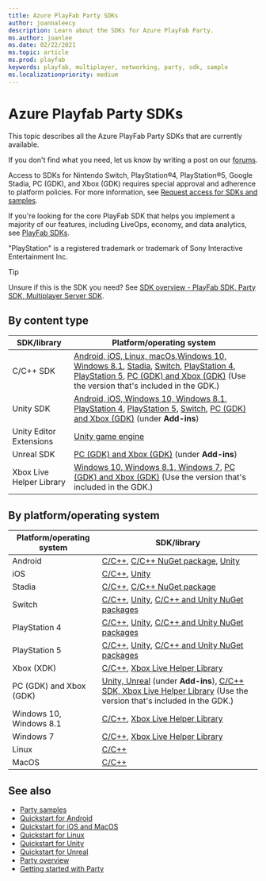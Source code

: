 ```yaml
---
title: Azure PlayFab Party SDKs
author: joannaleecy
description: Learn about the SDKs for Azure PlayFab Party.
ms.author: joanlee
ms.date: 02/22/2021
ms.topic: article
ms.prod: playfab
keywords: playfab, multiplayer, networking, party, sdk, sample
ms.localizationpriority: medium
---
```


# Azure Playfab Party SDKs

This topic describes all the Azure PlayFab Party SDKs that are currently available.

If you don't find what you need, let us know by writing a post on our [forums](https://community.playfab.com/index.html).

Access to SDKs for Nintendo Switch, PlayStation&#174;4, PlayStation&#174;5, Google Stadia, PC (GDK), and Xbox (GDK) requires special approval and adherence to platform policies. For more information, see [Request access for SDKs and samples](request-access-for-sdks-samples.md).

If you're looking for the core PlayFab SDK that helps you implement a majority of our features, including LiveOps, economy, and data analytics, see [PlayFab SDKs](../../../sdks/playfab-sdk-intro.md).

"PlayStation" is a registered trademark or trademark of Sony Interactive Entertainment Inc.

> [!TIP]
> Unsure if this is the SDK you need? See [SDK overview - PlayFab SDK, Party SDK, Multiplayer Server SDK](../../../sdks/sdk-overview.md).

## By content type

| SDK/library| Platform/operating system|
|------------|--------------------------|
| C/C++ SDK    |[Android, iOS, Linux, macOs](https://github.com/PlayFab/PlayFabParty/releases),[Windows 10, Windows 8.1](https://www.nuget.org/packages/Microsoft.PlayFab.PlayFabParty.Cpp.Windows), [Stadia](https://dev.azure.com/PlayFabPrivate/Stadia/_git/PlayFabPartyStadia), [Switch](https://dev.azure.com/PlayFabPrivate/Switch/_git/PlayFabPartySwitch), [PlayStation 4](https://dev.azure.com/PlayFabPrivate/PS4/_git/PlayFabPartyPS4), [PlayStation 5](https://dev.azure.com/PlayFabPrivate/PS5/_git/PlayFabPartyPS5), [PC (GDK) and Xbox (GDK)](https://aka.ms/gdkdl) (Use the version that's included in the GDK.)|
| Unity SDK  |[Android, iOS, Windows 10, Windows 8.1](https://github.com/PlayFab/PlayFabPartyUnity/releases), [PlayStation 4](https://dev.azure.com/PlayFabPrivate/PS4/_git/PlayFabPartyUnityPS4), [PlayStation 5](https://dev.azure.com/PlayFabPrivate/PS5/_git/PlayFabPartyUnityPS5), [Switch](https://dev.azure.com/PlayFabPrivate/Switch/_git/PlayFabPartyUnitySwitch), [PC (GDK) and Xbox (GDK)](https://aka.ms/gdkdl) (under **Add-ins**)|
| Unity Editor Extensions | [Unity game engine](https://github.com/PlayFab/UnityEditorExtensions/releases)|
| Unreal SDK |[PC (GDK) and Xbox (GDK)](https://aka.ms/gdkdl) (under **Add-ins**)|
| Xbox Live Helper Library|[Windows 10, Windows 8.1, Windows 7](https://www.nuget.org/packages/Microsoft.PlayFab.PlayFabPartyXboxLive.Cpp.Windows), [PC (GDK) and Xbox (GDK)](https://aka.ms/gdkdl) (Use the version that's included in the GDK.)|

## By platform/operating system

| Platform/operating system| SDK/library|
|--------------------------|------------|
| Android | [C/C++](https://github.com/PlayFab/PlayFabParty/releases), [C/C++ NuGet package](https://www.nuget.org/packages/Microsoft.PlayFab.PlayFabParty.Cpp.Windows/), [Unity](https://github.com/PlayFab/PlayFabPartyUnity/releases)|
| iOS | [C/C++](https://github.com/PlayFab/PlayFabParty/releases), [Unity](https://github.com/PlayFab/PlayFabPartyUnity/releases)|
| Stadia | [C/C++](https://dev.azure.com/PlayFabPrivate/Stadia/_git/PlayFabPartyStadia), [C/C++ NuGet package](https://dev.azure.com/PlayFabPrivate/Stadia/_packaging)|
| Switch | [C/C++](https://dev.azure.com/PlayFabPrivate/Switch/_git/PlayFabPartySwitch), [Unity](https://dev.azure.com/PlayFabPrivate/Switch/_git/PlayFabPartyUnitySwitch), [C/C++ and Unity NuGet packages](https://dev.azure.com/PlayFabPrivate/Switch/_packaging) |
| PlayStation 4 | [C/C++](https://dev.azure.com/PlayFabPrivate/PS4/_git/PlayFabPartyPS4), [Unity](https://dev.azure.com/PlayFabPrivate/PS4/_git/PlayFabPartyUnityPS4), [C/C++ and Unity NuGet packages](https://dev.azure.com/PlayFabPrivate/PS4/_packaging) |
| PlayStation 5 | [C/C++](https://dev.azure.com/PlayFabPrivate/PS5/_git/PlayFabPartyPS5), [Unity](https://dev.azure.com/PlayFabPrivate/PS5/_git/PlayFabPartyUnityPS5), [C/C++ and Unity NuGet packages](https://dev.azure.com/PlayFabPrivate/PS5/_packaging)|
| Xbox (XDK) | [C/C++](https://www.nuget.org/packages/Microsoft.PlayFab.PlayFabParty.Cpp.XboxOneXDK), [Xbox Live Helper Library](https://www.nuget.org/packages/Microsoft.PlayFab.PlayFabPartyXboxLive.Cpp.XboxOneXDK)
| PC (GDK) and Xbox (GDK) | [Unity, Unreal](https://aka.ms/gdkdl) (under **Add-ins**), [C/C++ SDK, Xbox Live Helper Library](https://aka.ms/gdkdl) (Use the version that's included in the GDK.)|
| Windows 10, Windows 8.1 |[C/C++](https://www.nuget.org/packages/Microsoft.PlayFab.PlayFabParty.Cpp.Windows/), [Xbox Live Helper Library](https://www.nuget.org/packages/Microsoft.PlayFab.PlayFabPartyXboxLive.Cpp.Windows)|
| Windows 7|[C/C++](https://www.nuget.org/packages/Microsoft.PlayFab.PlayFabParty.Cpp.Windows/), [Xbox Live Helper Library](https://www.nuget.org/packages/Microsoft.PlayFab.PlayFabPartyXboxLive.Cpp.Windows)|
| Linux | [C/C++]((https://github.com/PlayFab/PlayFabParty/releases))|
| MacOS | [C/C++]((https://github.com/PlayFab/PlayFabParty/releases))|

## See also

* [Party samples](party-samples.md)
* [Quickstart for Android](android-specific-requirements.md)
* [Quickstart for iOS and MacOS](ios-specific-requirements.md)
* [Quickstart for Linux](linux-specific-requirements.md)
* [Quickstart for Unity](party-unity-plugin-quickstart.md)
* [Quickstart for Unreal](party-unreal-engine-oss-quickstart.md)
* [Party overview](index.md)
* [Getting started with Party](party-getting-started.md)
